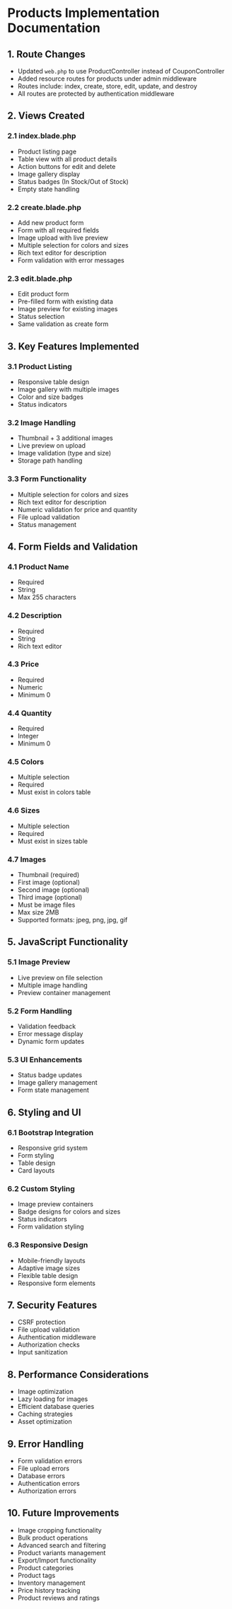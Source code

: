 # Products Implementation Documentation

## 1. Route Changes
- Updated `web.php` to use ProductController instead of CouponController
- Added resource routes for products under admin middleware
- Routes include: index, create, store, edit, update, and destroy
- All routes are protected by authentication middleware

## 2. Views Created

### 2.1 index.blade.php
- Product listing page
- Table view with all product details
- Action buttons for edit and delete
- Image gallery display
- Status badges (In Stock/Out of Stock)
- Empty state handling

### 2.2 create.blade.php
- Add new product form
- Form with all required fields
- Image upload with live preview
- Multiple selection for colors and sizes
- Rich text editor for description
- Form validation with error messages

### 2.3 edit.blade.php
- Edit product form
- Pre-filled form with existing data
- Image preview for existing images
- Status selection
- Same validation as create form

## 3. Key Features Implemented

### 3.1 Product Listing
- Responsive table design
- Image gallery with multiple images
- Color and size badges
- Status indicators

### 3.2 Image Handling
- Thumbnail + 3 additional images
- Live preview on upload
- Image validation (type and size)
- Storage path handling

### 3.3 Form Functionality
- Multiple selection for colors and sizes
- Rich text editor for description
- Numeric validation for price and quantity
- File upload validation
- Status management

## 4. Form Fields and Validation

### 4.1 Product Name
- Required
- String
- Max 255 characters

### 4.2 Description
- Required
- String
- Rich text editor

### 4.3 Price
- Required
- Numeric
- Minimum 0

### 4.4 Quantity
- Required
- Integer
- Minimum 0

### 4.5 Colors
- Multiple selection
- Required
- Must exist in colors table

### 4.6 Sizes
- Multiple selection
- Required
- Must exist in sizes table

### 4.7 Images
- Thumbnail (required)
- First image (optional)
- Second image (optional)
- Third image (optional)
- Must be image files
- Max size 2MB
- Supported formats: jpeg, png, jpg, gif

## 5. JavaScript Functionality

### 5.1 Image Preview
- Live preview on file selection
- Multiple image handling
- Preview container management

### 5.2 Form Handling
- Validation feedback
- Error message display
- Dynamic form updates

### 5.3 UI Enhancements
- Status badge updates
- Image gallery management
- Form state management

## 6. Styling and UI

### 6.1 Bootstrap Integration
- Responsive grid system
- Form styling
- Table design
- Card layouts

### 6.2 Custom Styling
- Image preview containers
- Badge designs for colors and sizes
- Status indicators
- Form validation styling

### 6.3 Responsive Design
- Mobile-friendly layouts
- Adaptive image sizes
- Flexible table design
- Responsive form elements

## 7. Security Features
- CSRF protection
- File upload validation
- Authentication middleware
- Authorization checks
- Input sanitization

## 8. Performance Considerations
- Image optimization
- Lazy loading for images
- Efficient database queries
- Caching strategies
- Asset optimization

## 9. Error Handling
- Form validation errors
- File upload errors
- Database errors
- Authentication errors
- Authorization errors

## 10. Future Improvements
- Image cropping functionality
- Bulk product operations
- Advanced search and filtering
- Product variants management
- Export/Import functionality
- Product categories
- Product tags
- Inventory management
- Price history tracking
- Product reviews and ratings 